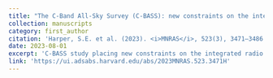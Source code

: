 ```yaml
---
title: "The C-Band All-Sky Survey (C-BASS): new constraints on the integrated radio spectrum of M 31"
collection: manuscripts
category: first_author
citation: 'Harper, S.E. et al. (2023). <i>MNRAS</i>, 523(3), 3471–3486. https://doi.org/10.1093/mnras/stad1539'
date: 2023-08-01
excerpt: 'C-BASS study placing new constraints on the integrated radio spectrum of the Andromeda galaxy (M31).'
link: 'https://ui.adsabs.harvard.edu/abs/2023MNRAS.523.3471H'
---
```

